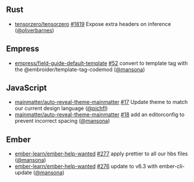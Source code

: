 ## Rust

- [tensorzero/tensorzero] [#1819](https://github.com/tensorzero/tensorzero/pull/1819) Expose extra headers on inference ([@oliverbarnes])

## Empress

- [empress/field-guide-default-template] [#52](https://github.com/empress/field-guide-default-template/pull/52) convert to template tag with the @embroider/template-tag-codemod ([@mansona])

## JavaScript

- [mainmatter/auto-reveal-theme-mainmatter] [#17](https://github.com/mainmatter/auto-reveal-theme-mainmatter/pull/17) Update theme to match our current design language ([@pichfl])
- [mainmatter/auto-reveal-theme-mainmatter] [#18](https://github.com/mainmatter/auto-reveal-theme-mainmatter/pull/18) add an editorconfig to prevent incorrect spacing ([@mansona])

## Ember

- [ember-learn/ember-help-wanted] [#277](https://github.com/ember-learn/ember-help-wanted/pull/277) apply prettier to all our hbs files ([@mansona])
- [ember-learn/ember-help-wanted] [#276](https://github.com/ember-learn/ember-help-wanted/pull/276) update to v6.3 with ember-cli-update ([@mansona])

[@mansona]: https://github.com/mansona
[@oliverbarnes]: https://github.com/oliverbarnes
[@pichfl]: https://github.com/pichfl
[ember-learn/ember-help-wanted]: https://github.com/ember-learn/ember-help-wanted
[empress/field-guide-default-template]: https://github.com/empress/field-guide-default-template
[mainmatter/auto-reveal-theme-mainmatter]: https://github.com/mainmatter/auto-reveal-theme-mainmatter
[tensorzero/tensorzero]: https://github.com/tensorzero/tensorzero
